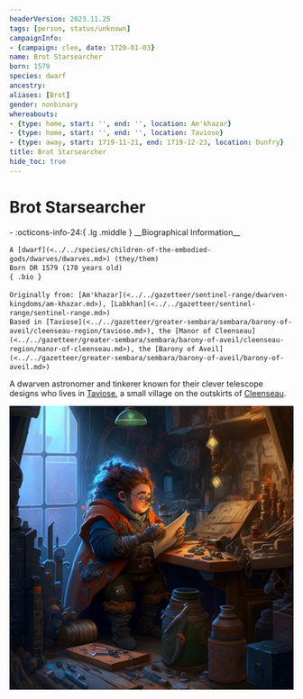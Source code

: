 ```yaml
---
headerVersion: 2023.11.25
tags: [person, status/unknown]
campaignInfo:
- {campaign: clee, date: 1720-01-03}
name: Brot Starsearcher
born: 1579
species: dwarf
ancestry:
aliases: [Brot]
gender: nonbinary
whereabouts:
- {type: home, start: '', end: '', location: Am'khazar}
- {type: home, start: '', end: '', location: Taviose}
- {type: away, start: 1719-11-21, end: 1719-12-23, location: Dunfry}
title: Brot Starsearcher
hide_toc: true
---
```


# Brot Starsearcher
<div class="grid cards ext-narrow-margin ext-one-column" markdown>
- :octicons-info-24:{ .lg .middle } __Biographical Information__

    A [dwarf](<../../species/children-of-the-embodied-gods/dwarves/dwarves.md>) (they/them)  
    Born DR 1579 (170 years old)  
    { .bio }

    Originally from: [Am'khazar](<../../gazetteer/sentinel-range/dwarven-kingdoms/am-khazar.md>), [Labkhan](<../../gazetteer/sentinel-range/sentinel-range.md>)
    Based in [Taviose](<../../gazetteer/greater-sembara/sembara/barony-of-aveil/cleenseau-region/taviose.md>), the [Manor of Cleenseau](<../../gazetteer/greater-sembara/sembara/barony-of-aveil/cleenseau-region/manor-of-cleenseau.md>), the [Barony of Aveil](<../../gazetteer/greater-sembara/sembara/barony-of-aveil/barony-of-aveil.md>)
</div>



A dwarven astronomer and tinkerer known for their clever telescope designs who lives in [Taviose](<../../gazetteer/greater-sembara/sembara/barony-of-aveil/cleenseau-region/taviose.md>), a small village on the outskirts of [Cleenseau](<../../gazetteer/greater-sembara/sembara/barony-of-aveil/cleenseau-region/cleenseau/cleenseau.md>). 

![Brot Portrait](../../assets/brot-portrait.png)  